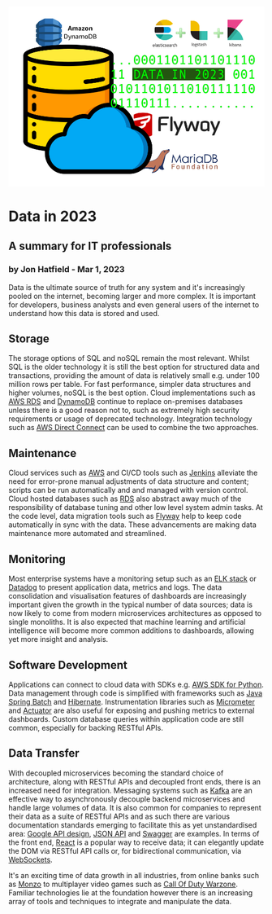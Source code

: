 ![data icons](../images/data-in-2023-icon.png)

# Data in 2023
## A summary for IT professionals
### by Jon Hatfield - Mar 1, 2023

Data is the ultimate source of truth for any system and it's increasingly pooled on the internet, 
becoming larger and more complex. It is important for developers, business analysts and even general 
users of the internet to understand how this data is stored and used.

## Storage

The storage options of SQL and noSQL remain the most relevant. Whilst SQL is the older technology it is 
still the best option for structured data and transactions, providing the amount of data is relatively 
small e.g. under 100 million rows per table. For fast performance, simpler data structures and higher 
volumes, noSQL is the best option. Cloud implementations such as
[AWS RDS](https://aws.amazon.com/rds)
and
[DynamoDB](https://aws.amazon.com/dynamodb/)
continue to
replace on-premises databases unless there is a good reason not to, such as extremely high security requirements 
or usage of deprecated technology. Integration technology such as
[AWS Direct Connect](https://aws.amazon.com/directconnect/)
can be used to combine the two approaches.

## Maintenance

Cloud services such as
[AWS](https://aws.amazon.com/)
and CI/CD tools such as
[Jenkins](https://www.jenkins.io/)
alleviate the need for error-prone manual adjustments of
data structure and content; scripts can be run automatically and and managed with version control. Cloud hosted 
databases such as
[RDS](https://aws.amazon.com/rds/)
also abstract away much of the responsibility of database tuning and other low level 
system admin tasks. At the code level, data migration tools such as
[Flyway](https://flywaydb.org/)
help to keep code automatically in sync with the data. These advancements are making data maintenance 
more automated and streamlined.

## Monitoring

Most enterprise systems have a monitoring setup such as an
[ELK stack](https://www.elastic.co/what-is/elk-stack)
or
[Datadog](https://www.datadoghq.com/)
to present application data, metrics and logs. The data consolidation and visualisation features of dashboards are
increasingly important given the growth in the typical number of data sources; data is now likely to come from modern
microservices architectures as opposed to single monoliths. It is also expected that machine learning
and artificial intelligence will become more common additions to dashboards, allowing yet more insight and analysis.

## Software Development

Applications can connect to cloud data with SDKs e.g.
[AWS SDK for Python](https://aws.amazon.com/sdk-for-python/).
Data management through code is simplified with frameworks such as
[Java Spring Batch](https://spring.io/batch)
and
[Hibernate](https://hibernate.org/).
Instrumentation libraries such as
[Micrometer](https://micrometer.io/)
and
[Actuator](https://docs.spring.io/spring-boot/docs/current/reference/htmlsingle/#actuator)
are also useful for exposing and pushing metrics to external dashboards. Custom database queries within
application code are still common, especially for backing RESTful APIs.

## Data Transfer

With decoupled microservices becoming the standard choice of architecture, along with RESTful APIs and decoupled
front ends, there is an increased need for integration. Messaging systems such as
[Kafka](https://kafka.apache.org/)
are an effective way to asynchronously decouple backend microservices and handle large volumes of data. It is also common for companies 
to represent their data as a suite of RESTful APIs and as such there are various documentation standards emerging to
facilitate this as yet unstandardised area:
[Google API design](https://cloud.google.com/apis/design),
[JSON API](https://jsonapi.org/)
and
[Swagger](https://swagger.io/solutions/api-documentation/)
are examples. In terms of the front end,
[React](https://reactjs.org/)
is a popular way to receive data; it can elegantly update the DOM via RESTful API calls or, for bidirectional communication, via
[WebSockets](https://socket.io/).

It's an exciting time of data growth in all industries, from online banks such as
[Monzo](https://monzo.com/)
to multiplayer video games such as
[Call Of Duty Warzone](https://www.callofduty.com/uk/en/warzone).
Familiar technologies lie at the foundation however there is an 
increasing array of tools and techniques to integrate and manipulate the data.